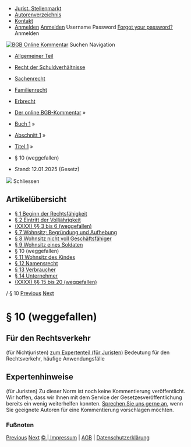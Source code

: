   * [Jurist. Stellenmarkt](https://bgb.kommentar.de/Buch-1/Abschnitt-1/Titel-1/</job-board> "Jurist. Stellenmarkt")
  * [Autorenverzeichnis](https://bgb.kommentar.de/Buch-1/Abschnitt-1/Titel-1/</Autorenverzeichnis> "Autorenverzeichnis")
  * [Kontakt](https://bgb.kommentar.de/Buch-1/Abschnitt-1/Titel-1/</Kontakt>)
  * [Anmelden](https://bgb.kommentar.de/Buch-1/Abschnitt-1/Titel-1/<#login> "show login form") [Anmelden](https://bgb.kommentar.de/Buch-1/Abschnitt-1/Titel-1/<#> "hide login form") Username Password
[Forgot your password?](https://bgb.kommentar.de/Buch-1/Abschnitt-1/Titel-1/</user/forgotpassword>) Anmelden 


[![BGB Online Kommentar](https://bgb.kommentar.de/extension/bgb/design/bgb/images/logo.png)](https://bgb.kommentar.de/Buch-1/Abschnitt-1/Titel-1/</> "BGB Online Kommentar")
Suchen
Navigation
  * [Allgemeiner Teil](https://bgb.kommentar.de/Buch-1/Abschnitt-1/Titel-1/</Buch-1>)
  * [Recht der Schuldverhältnisse](https://bgb.kommentar.de/Buch-1/Abschnitt-1/Titel-1/</Buch-2>)
  * [Sachenrecht](https://bgb.kommentar.de/Buch-1/Abschnitt-1/Titel-1/</Buch-3>)
  * [Familienrecht](https://bgb.kommentar.de/Buch-1/Abschnitt-1/Titel-1/</Buch-4>)
  * [Erbrecht](https://bgb.kommentar.de/Buch-1/Abschnitt-1/Titel-1/</Buch-5>)


  * [Der online BGB-Kommentar](https://bgb.kommentar.de/Buch-1/Abschnitt-1/Titel-1/</>) »
  * [Buch 1](https://bgb.kommentar.de/Buch-1/Abschnitt-1/Titel-1/</Buch-1>) »
  * [Abschnitt 1](https://bgb.kommentar.de/Buch-1/Abschnitt-1/Titel-1/</Buch-1/Abschnitt-1>) »
  * [Titel 1](https://bgb.kommentar.de/Buch-1/Abschnitt-1/Titel-1/</Buch-1/Abschnitt-1/Titel-1>) »
  * § 10 (weggefallen) 
  * Stand: 12.01.2025 (Gesetz) 


![](https://vg01.met.vgwort.de/na/1c9909529ead4f509072c06d9081a7d5)
Schliessen 
## Artikelübersicht
  * [ § 1 Beginn der Rechtsfähigkeit ](https://bgb.kommentar.de/Buch-1/Abschnitt-1/Titel-1/</Buch-1/Abschnitt-1/Titel-1/Beginn-der-Rechtsfaehigkeit>)
  * [ § 2 Eintritt der Volljährigkeit ](https://bgb.kommentar.de/Buch-1/Abschnitt-1/Titel-1/</Buch-1/Abschnitt-1/Titel-1/Eintritt-der-Volljaehrigkeit>)
  * [ (XXXX) §§ 3 bis 6 (weggefallen) ](https://bgb.kommentar.de/Buch-1/Abschnitt-1/Titel-1/</Buch-1/Abschnitt-1/Titel-1/weggefallen>)
  * [ § 7 Wohnsitz; Begründung und Aufhebung ](https://bgb.kommentar.de/Buch-1/Abschnitt-1/Titel-1/</Buch-1/Abschnitt-1/Titel-1/Wohnsitz-Begruendung-und-Aufhebung>)
  * [ § 8 Wohnsitz nicht voll Geschäftsfähiger ](https://bgb.kommentar.de/Buch-1/Abschnitt-1/Titel-1/</Buch-1/Abschnitt-1/Titel-1/Wohnsitz-nicht-voll-Geschaeftsfaehiger>)
  * [ § 9 Wohnsitz eines Soldaten ](https://bgb.kommentar.de/Buch-1/Abschnitt-1/Titel-1/</Buch-1/Abschnitt-1/Titel-1/Wohnsitz-eines-Soldaten>)
  * § 10 (weggefallen) 
  * [ § 11 Wohnsitz des Kindes ](https://bgb.kommentar.de/Buch-1/Abschnitt-1/Titel-1/</Buch-1/Abschnitt-1/Titel-1/Wohnsitz-des-Kindes>)
  * [ § 12 Namensrecht ](https://bgb.kommentar.de/Buch-1/Abschnitt-1/Titel-1/</Buch-1/Abschnitt-1/Titel-1/Namensrecht>)
  * [ § 13 Verbraucher ](https://bgb.kommentar.de/Buch-1/Abschnitt-1/Titel-1/</Buch-1/Abschnitt-1/Titel-1/Verbraucher>)
  * [ § 14 Unternehmer ](https://bgb.kommentar.de/Buch-1/Abschnitt-1/Titel-1/</Buch-1/Abschnitt-1/Titel-1/Unternehmer>)
  * [ (XXXX) §§ 15 bis 20 (weggefallen) ](https://bgb.kommentar.de/Buch-1/Abschnitt-1/Titel-1/</Buch-1/Abschnitt-1/Titel-1/weggefallen3>)


/ § 10 
[Previous](https://bgb.kommentar.de/Buch-1/Abschnitt-1/Titel-1/</Buch-1/Abschnitt-1/Titel-1/Wohnsitz-eines-Soldaten> "§ 9 Wohnsitz eines Soldaten") [Next](https://bgb.kommentar.de/Buch-1/Abschnitt-1/Titel-1/</Buch-1/Abschnitt-1/Titel-1/Wohnsitz-des-Kindes> "§ 11 Wohnsitz des Kindes")
# § 10 (weggefallen)
## Für den Rechtsverkehr 
(für Nichtjuristen)
[zum Expertenteil (für Juristen)](https://bgb.kommentar.de/Buch-1/Abschnitt-1/Titel-1/<#expertenhinweise>)
Bedeutung für den Rechtsverkehr, häufige Anwendungsfälle
## Expertenhinweise
(für Juristen)
Zu dieser Norm ist noch keine Kommentierung veröffentlicht. Wir hoffen, dass wir Ihnen mit dem Service der Gesetzesveröffentlichung bereits ein wenig weiterhelfen konnten. [Sprechen Sie uns gerne an](https://bgb.kommentar.de/Buch-1/Abschnitt-1/Titel-1/</Kontakt>), wenn Sie geeignete Autoren für eine Kommentierung vorschlagen möchten. 
### Fußnoten
[Previous](https://bgb.kommentar.de/Buch-1/Abschnitt-1/Titel-1/</Buch-1/Abschnitt-1/Titel-1/Wohnsitz-eines-Soldaten> "§ 9 Wohnsitz eines Soldaten") [Next](https://bgb.kommentar.de/Buch-1/Abschnitt-1/Titel-1/</Buch-1/Abschnitt-1/Titel-1/Wohnsitz-des-Kindes> "§ 11 Wohnsitz des Kindes")
[© | Impressum](https://bgb.kommentar.de/Buch-1/Abschnitt-1/Titel-1/</Kontakt>) | [AGB](https://bgb.kommentar.de/Buch-1/Abschnitt-1/Titel-1/</AGB>) | [Datenschutzerklärung](https://bgb.kommentar.de/Buch-1/Abschnitt-1/Titel-1/</Datenschutzerklaerung-fuer-Leser>)
